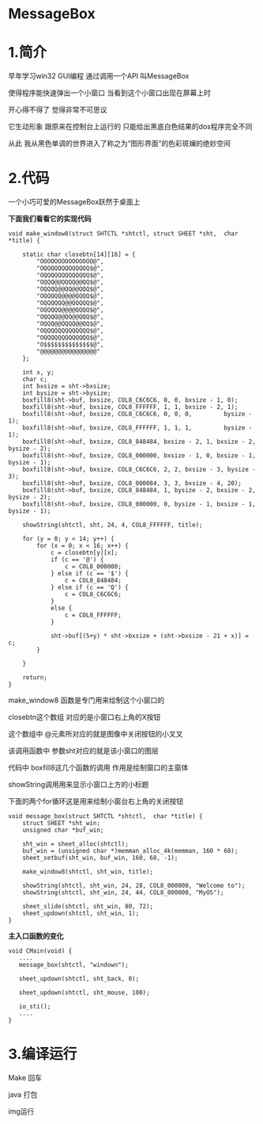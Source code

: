 # MessageBox

# 1.简介

早年学习win32 GUI编程 通过调用一个API 叫MessageBox

使得程序能快速弹出一个小窗口 当看到这个小窗口出现在屏幕上时 

开心得不得了 觉得非常不可思议

它生动形象 跟原来在控制台上运行的 只能给出黑底白色结果的dos程序完全不同

从此 我从黑色单调的世界进入了称之为“图形界面“的色彩斑斓的绝妙空间



# 2.代码

一个小巧可爱的MessageBox跃然于桌面上 

**下面我们看看它的实现代码**

```
void make_window8(struct SHTCTL *shtctl, struct SHEET *sht,  char *title) {

    static char closebtn[14][16] = {
        "OOOOOOOOOOOOOOO@", 
        "OQQQQQQQQQQQQQ$@",
        "OQQQQQQQQQQQQQ$@",
        "OQQQ@@QQQQ@@QQ$@",
        "OQQQQ@@QQ@@QQQ$@",
        "OQQQQQ@@@@QQQQ$@",
        "OQQQQQQ@@QQQQQ$@",
        "OQQQQQ@@@@QQQQ$@",
        "OQQQQ@@QQ@@QQQ$@",
        "OQQQ@@QQQQ@@QQ$@",
        "OQQQQQQQQQQQQQ$@",
        "OQQQQQQQQQQQQQ$@",
        "O$$$$$$$$$$$$$$@",
        "@@@@@@@@@@@@@@@@"
    };

    int x, y;
    char c;
    int bxsize = sht->bxsize;
    int bysize = sht->bysize;
    boxfill8(sht->buf, bxsize, COL8_C6C6C6, 0, 0, bxsize - 1, 0);
    boxfill8(sht->buf, bxsize, COL8_FFFFFF, 1, 1, bxsize - 2, 1);
    boxfill8(sht->buf, bxsize, COL8_C6C6C6, 0, 0, 0,         bysize - 1);
    boxfill8(sht->buf, bxsize, COL8_FFFFFF, 1, 1, 1,         bysize - 1);
    boxfill8(sht->buf, bxsize, COL8_848484, bxsize - 2, 1, bxsize - 2, bysize - 2);
    boxfill8(sht->buf, bxsize, COL8_000000, bxsize - 1, 0, bxsize - 1, bysize - 1);
    boxfill8(sht->buf, bxsize, COL8_C6C6C6, 2, 2, bxsize - 3, bysize - 3);
    boxfill8(sht->buf, bxsize, COL8_000084, 3, 3, bxsize - 4, 20);
    boxfill8(sht->buf, bxsize, COL8_848484, 1, bysize - 2, bxsize - 2, bysize - 2);
    boxfill8(sht->buf, bxsize, COL8_000000, 0, bysize - 1, bxsize - 1, bysize - 1);

    showString(shtctl, sht, 24, 4, COL8_FFFFFF, title);

    for (y = 0; y < 14; y++) {
        for (x = 0; x < 16; x++) {
            c = closebtn[y][x];
            if (c == '@') {
                c = COL8_000000;
            } else if (c == '$') {
                c = COL8_848484;
            } else if (c == 'Q') {
                c = COL8_C6C6C6;
            } 
            else {
                c = COL8_FFFFFF;
            }

            sht->buf[(5+y) * sht->bxsize + (sht->bxsize - 21 + x)] = c;
        }

    }

    return;
}
```

make_window8 函数是专门用来绘制这个小窗口的

closebtn这个数组 对应的是小窗口右上角的X按钮

这个数组中 @元素所对应的就是图像中关闭按钮的小叉叉

该调用函数中 参数sht对应的就是该小窗口的图层 

代码中 boxfill8这几个函数的调用 作用是绘制窗口的主窗体 

showString调用用来显示小窗口上方的小标题 

下面的两个for循环这是用来绘制小窗台右上角的关闭按钮

```
void message_box(struct SHTCTL *shtctl,  char *title) {
    struct SHEET *sht_win;
    unsigned char *buf_win;

    sht_win = sheet_alloc(shtctl);
    buf_win = (unsigned char *)memman_alloc_4k(memman, 160 * 68);
    sheet_setbuf(sht_win, buf_win, 160, 68, -1);

    make_window8(shtctl, sht_win, title);

    showString(shtctl, sht_win, 24, 28, COL8_000000, "Welcome to");
    showString(shtctl, sht_win, 24, 44, COL8_000000, "MyOS");

    sheet_slide(shtctl, sht_win, 80, 72);
    sheet_updown(shtctl, sht_win, 1);
}
```

**主入口函数的变化**

```
void CMain(void) {
   ....
   message_box(shtctl, "windown");

   sheet_updown(shtctl, sht_back, 0);

   sheet_updown(shtctl, sht_mouse, 100);

   io_sti();
   ....
}
```



# 3.编译运行

Make 回车

java 打包

img运行





































